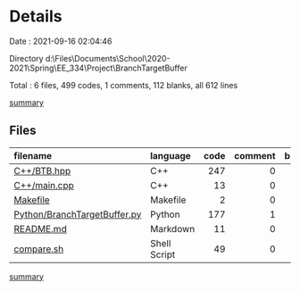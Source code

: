 # Details

Date : 2021-09-16 02:04:46

Directory d:\Files\Documents\School\2020-2021\Spring\EE_334\Project\BranchTargetBuffer

Total : 6 files,  499 codes, 1 comments, 112 blanks, all 612 lines

[summary](results.md)

## Files
| filename | language | code | comment | blank | total |
| :--- | :--- | ---: | ---: | ---: | ---: |
| [C++/BTB.hpp](/C++/BTB.hpp) | C++ | 247 | 0 | 53 | 300 |
| [C++/main.cpp](/C++/main.cpp) | C++ | 13 | 0 | 3 | 16 |
| [Makefile](/Makefile) | Makefile | 2 | 0 | 2 | 4 |
| [Python/BranchTargetBuffer.py](/Python/BranchTargetBuffer.py) | Python | 177 | 1 | 44 | 222 |
| [README.md](/README.md) | Markdown | 11 | 0 | 3 | 14 |
| [compare.sh](/compare.sh) | Shell Script | 49 | 0 | 7 | 56 |

[summary](results.md)